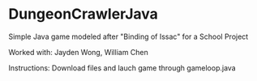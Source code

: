 # DungeonCrawlerJava

Simple Java game modeled after "Binding of Issac" for a School Project


Worked with: Jayden Wong, William Chen

Instructions:
Download files and lauch game through gameloop.java

